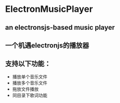 # ElectronMusicPlayer
## an electronsjs-based music player
## 一个机遇electronjs的播放器
## 支持以下功能：
* 播放单个音乐文件
* 播放多个音乐文件
* 拖放文件播放
* 同目录下歌词功能
